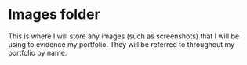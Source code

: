 # Images folder

This is where I will store any images (such as screenshots) that I will be using to evidence my portfolio. They will be referred to throughout my portfolio by name.

